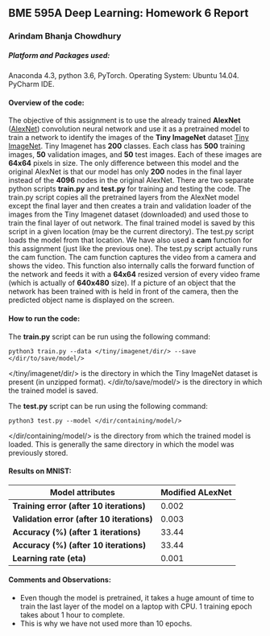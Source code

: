 ## BME 595A Deep Learning: Homework 6 Report

### Arindam Bhanja Chowdhury

##### Platform and Packages used:
Anaconda 4.3, python 3.6, PyTorch.
Operating System:   Ubuntu 14.04.
PyCharm IDE.

#### Overview of the code:
The objective of this assignment is to use the already trained **AlexNet** ([AlexNet](https://papers.nips.cc/paper/4824-imagenet-classification-with-deep-convolutional-neural-networks.pdf)) convolution neural network and use it as a pretrained model to train a network to identify the images of the **Tiny ImageNet** dataset [Tiny ImageNet](https://tiny-imagenet.herokuapp.com/). Tiny Imagenet has **200** classes. Each class has **500** training images, **50** validation images, and **50** test images. Each of these images are **64x64** pixels in size.
The only difference between this model and the original AlexNet is that our model has only **200** nodes in the final layer instead of the **4096** nodes in the original AlexNet.
There are two separate python scripts **train.py** and **test.py** for training and testing the code.
The train.py script copies all the pretrained layers from the AlexNet model except the final layer and then creates a train and validation loader of the images from the Tiny Imagenet dataset (downloaded) and used those to train the final layer of out network. The final trained model is saved by this script in a given location (may be the current directory).
The test.py script loads the model from that location.
We have also used a **cam** function for this assignment (just like the previous one). The test.py script actually runs the cam function.
The cam function captures the video from a camera and shows the video. This function also internally calls the forward function of the network and feeds it with a **64x64** resized version of every video frame (which is actually of **640x480** size). If a picture of an object that the network has been trained with is held in front of the camera, then the predicted object name is displayed on the screen.

#### How to run the code:
The **train.py** script can be run using the following command:
```
python3 train.py --data </tiny/imagenet/dir/> --save </dir/to/save/model/>
```
</tiny/imagenet/dir/> is the directory in which the Tiny ImageNet dataset is present (in unzipped format).
</dir/to/save/model/> is the directory in which the trained model is saved.

The **test.py** script can be run using the following command:
```
python3 test.py --model </dir/containing/model/>
```
</dir/containing/model/> is the directory from which the trained model is loaded. This is generally the same directory in which the model was previously stored.

#### Results on MNIST:

| Model attributes | Modified ALexNet |
|---|---|
| **Training error (after 10 iterations)** | 0.002 |
| **Validation error (after 10 iterations)** | 0.003 |
| **Accuracy (%) (after 1 iterations)** | 33.44 |
| **Accuracy (%) (after 10 iterations)** | 33.44 |
| **Learning rate (eta)** | 0.001 |

#### Comments and Observations:
* Even though the model is pretrained, it takes a huge amount of time to train the last layer of the model on a laptop with CPU. 1 training epoch takes about 1 hour to complete.
* This is why we have not used more than 10 epochs.

